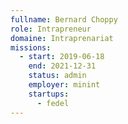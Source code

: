 ```yaml
---
fullname: Bernard Choppy
role: Intrapreneur
domaine: Intraprenariat
missions:
  - start: 2019-06-18
    end: 2021-12-31
    status: admin
    employer: minint
    startups:
      - fedel
---
```

